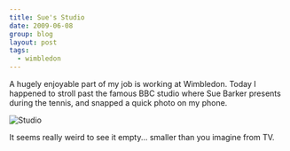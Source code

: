 ```yaml
---
title: Sue's Studio
date: 2009-06-08
group: blog
layout: post
tags:
  - wimbledon
---
```

A hugely enjoyable part of my job is working at Wimbledon. Today I happened to stroll past the famous BBC studio where Sue Barker presents during the tennis, and snapped a quick photo on my phone.

![Studio](/images/uploads/2009/12/5507586-media_httpcrawleywebcoukblogwpcontentuploads200906IMG00941225x300jpg_cJbEcepxalayeEE.jpg)

It seems really weird to see it empty... smaller than you imagine from TV.
